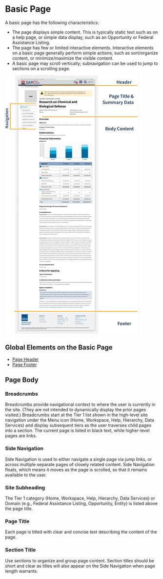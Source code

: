 # Basic Page

A basic page has the following characteristics:

- The page displays simple content. This is typically static text such as on a help page, or simple data display, such as an Opportunity or Federal Assistance Listing.
- The page has few or limited interactive elements. Interactive elements on a basic page generally perform simple actions, such as sort/organize content, or minimize/maximize the visible content.
- A basic page may scroll vertically; subnavigation can be used to jump to sections on a scrolling page.

![Basic Page Layout](/assets/img/BasicLayout2.png)

## Global Elements on the Basic Page

- [Page Header](/pages/global-elements#PageHeader)
- [Page Footer](/pages/global-elements#PageFooter)

## Page Body

### Breadcrumbs

Breadcrumbs provide navigational context to where the user is currently in the site. (They are not intended to dynamically display the prior pages visited.) Breadcrumbs start at the Tier 1 list shown in the high-level site navigation under the Menu icon (Home, Workspace, Help, Hierarchy, Data Services) and display subsequent tiers as the user traverses child pages into a section. The current page is listed in black text, while higher-level pages are links.

### Side Navigation

Side Navigation is used to either navigate a single page via jump links, or across multiple separate pages of closely related content. Side Navigation floats, which means it moves as the page is scrolled, so that it remains available to the user.

### Site Subheading
The Tier 1 category (Home, Workspace, Help, Hierarchy, Data Services) or Domain (e.g., Federal Assistance Listing, Opportunity, Entity) is listed above the page title.

### Page Title

Each page is titled with clear and concise text describing the content of the page.

### Section Title

Use sections to organize and group page content. Section titles should be short and clear as titles will also appear on the Side Navigation when page length warrants.